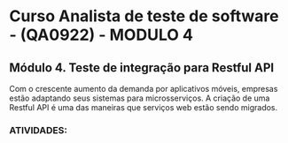 # Curso Analista de teste de software - (QA0922) - MODULO 4

## Módulo 4. Teste de integração para Restful API

Com o crescente aumento da demanda por aplicativos móveis, empresas estão adaptando seus sistemas para microsserviços. A criação de uma Restful API é uma das maneiras que serviços web estão sendo migrados.

### ATIVIDADES: